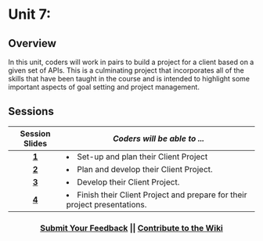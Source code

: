 # Unit 7:

## Overview
 In this unit, coders will work in pairs to build a project for a client based on a given set of APIs. This is a culminating project that incorporates all of the skills that have been taught in the course and is intended to highlight some important aspects of goal setting and project management. 
## Sessions 
|Session Slides|*Coders will be able to ...*|
|:-------:|-------|
|[**1**](https://docs.google.com/presentation/d/1ASrTjghpvz6mT6GEDOsT-RCz2NcvuU28EoQZOqeafjc/edit#slide=id.g3d4bf58eac_0_89)| <li>Set-up and plan their Client Project </li>|
|[**2**](https://docs.google.com/presentation/d/18iIqnObferZliT45QoCtGQ4jZPYpKPBaRXXeheDYPbE/edit#slide=id.g3d55f991bd_0_0)| <li> Plan and develop their Client Project.</li> |
|[**3**](https://docs.google.com/presentation/d/1BDezyeypvoRT-2Eq0Oo5K6J95cCoUVZFaDyR4fIhu3A/edit#slide=id.g3d55e3a1cc_0_0)| <li> Develop their Client Project. </li>|
|[**4**]()| <li> Finish their Client Project and prepare for their project presentations.</li> |

<h3 align="center"><a href="https://docs.google.com/forms/d/e/1FAIpQLSdmoYjRk6tqJHI5Y1ELjOZ7tiYj58dmoIBEeUaXK5ciIdljIg/viewform">Submit Your Feedback</a> || <a href="">Contribute to the Wiki</a> </h3>
